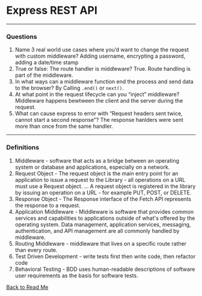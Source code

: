 # Express REST API

---

### Questions

1. Name 3 real world use cases where you’d want to change the request with custom middleware?
Adding username, encrypting a password, adding a date/time stamp
1. True or false: The route handler is middleware?
True. Route handling is part of the middleware.
1. In what ways can a middleware function end the process and send data to the browser?
By Calling `.end()` or `next()`.
1. At what point in the request lifecycle can you “inject” middleware?
Middleware happens bewtween the client and the server during the request.
1. What can cause express to error with “Request headers sent twice, cannot start a second response”?
The response hanlders were sent more than once from the same handler.

---

### Definitions

1. Middleware - software that acts as a bridge between an operating system or database and applications, especially on a network.
1. Request Object - The request object is the main entry point for an application to issue a request to the Library - all operations on a URL must use a Request object. ... A request object is registered in the library by issuing an operation on a URL - for example PUT, POST, or DELETE.
1. Response Object - The Response interface of the Fetch API represents the response to a request.
1. Application Middleware - Middleware is software that provides common services and capabilities to applications outside of what's offered by the operating system. Data management, application services, messaging, authentication, and API management are all commonly handled by middleware.
1. Routing Middleware - middleware that lives on a specific route rather than every route.
1. Test Driven Development - write tests first then write code, then refactor code
1. Behavioral Testing - BDD uses human-readable descriptions of software user requirements as the basis for software tests.

[Back to Read Me](../README.md)
